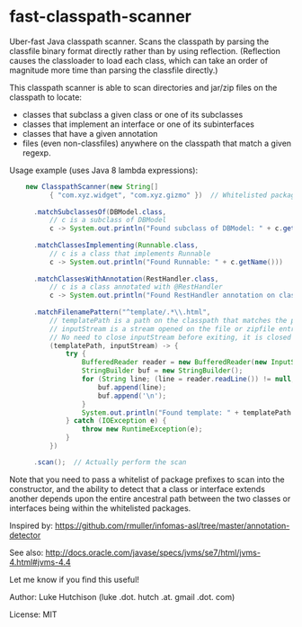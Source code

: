 fast-classpath-scanner
======================

Uber-fast Java classpath scanner. Scans the classpath by parsing the classfile binary format directly rather than by using reflection. (Reflection causes the classloader to load each class, which can take an order of magnitude more time than parsing the classfile directly.)

This classpath scanner is able to scan directories and jar/zip files on the classpath to locate:
* classes that subclass a given class or one of its subclasses
* classes that implement an interface or one of its subinterfaces
* classes that have a given annotation
* files (even non-classfiles) anywhere on the classpath that match a given regexp.

Usage example (uses Java 8 lambda expressions):

```java
    new ClasspathScanner(new String[]
          { "com.xyz.widget", "com.xyz.gizmo" })  // Whitelisted package prefixes to scan
          
      .matchSubclassesOf(DBModel.class,
          // c is a subclass of DBModel
          c -> System.out.println("Found subclass of DBModel: " + c.getName()))
          
      .matchClassesImplementing(Runnable.class,
          // c is a class that implements Runnable
          c -> System.out.println("Found Runnable: " + c.getName()))
          
      .matchClassesWithAnnotation(RestHandler.class,
          // c is a class annotated with @RestHandler
          c -> System.out.println("Found RestHandler annotation on class: " + c.getName()))
          
      .matchFilenamePattern("^template/.*\\.html",
          // templatePath is a path on the classpath that matches the pattern;
          // inputStream is a stream opened on the file or zipfile entry.
          // No need to close inputStream before exiting, it is closed by caller.
          (templatePath, inputStream) -> {
              try {
                  BufferedReader reader = new BufferedReader(new InputStreamReader(inputStream, "UTF-8"));
                  StringBuilder buf = new StringBuilder();
                  for (String line; (line = reader.readLine()) != null;) {
                      buf.append(line);
                      buf.append('\n');
                  }
                  System.out.println("Found template: " + templatePath + " (size " + buf.size() + ")");
              } catch (IOException e) {
                  throw new RuntimeException(e);
              }
          })

      .scan();  // Actually perform the scan
```

Note that you need to pass a whitelist of package prefixes to scan into the constructor, and the ability to detect that a class or interface extends another depends upon the entire ancestral path between the two classes or interfaces being within the whitelisted packages.

Inspired by: https://github.com/rmuller/infomas-asl/tree/master/annotation-detector

See also: http://docs.oracle.com/javase/specs/jvms/se7/html/jvms-4.html#jvms-4.4

Let me know if you find this useful!

Author: Luke Hutchison (luke .dot. hutch .at. gmail .dot. com)

License: MIT

